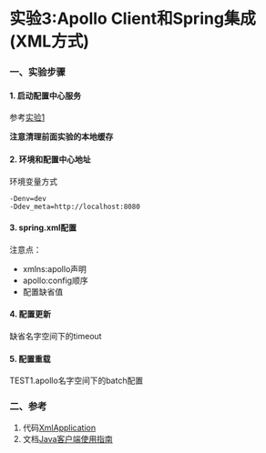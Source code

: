 实验3:Apollo Client和Spring集成(XML方式)
======

### 一、实验步骤

#### 1. 启动配置中心服务
参考[实验1](../lab01)

**注意清理前面实验的本地缓存**

#### 2. 环境和配置中心地址
环境变量方式

```
-Denv=dev
-Ddev_meta=http://localhost:8080
```

#### 3. spring.xml配置

注意点：
  * xmlns:apollo声明
  * apollo:config顺序
  * 配置缺省值

#### 4. 配置更新

缺省名字空间下的timeout

#### 5. 配置重载

TEST1.apollo名字空间下的batch配置


### 二、参考

1. 代码[XmlApplication](https://github.com/ctripcorp/apollo/blob/master/apollo-demo/src/main/java/com/ctrip/framework/apollo/demo/spring/xmlConfigDemo/XmlApplication.java)
2. 文档[Java客户端使用指南](https://github.com/ctripcorp/apollo/wiki/Java%E5%AE%A2%E6%88%B7%E7%AB%AF%E4%BD%BF%E7%94%A8%E6%8C%87%E5%8D%97)




